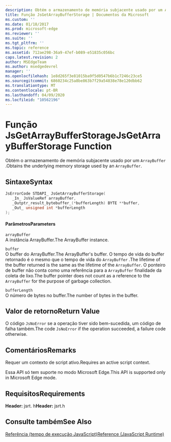 ```yaml
---
description: Obtém o armazenamento de memória subjacente usado por um ArrayBuffer.
title: Função JsGetArrayBufferStorage | Documentos da Microsoft
ms.custom: ''
ms.date: 01/18/2017
ms.prod: microsoft-edge
ms.reviewer: ''
ms.suite: ''
ms.tgt_pltfrm: ''
ms.topic: reference
ms.assetid: 712ae298-36a9-47ef-b089-e51835c056bc
caps.latest.revision: 2
author: MSEdgeTeam
ms.author: msedgedevrel
manager: ''
ms.openlocfilehash: 1e8d265f3e81015ba9f5d0547b6b1c7246c23ce5
ms.sourcegitcommit: 6860234c25a8be863b7f29a54838e78e120dbb62
ms.translationtype: MT
ms.contentlocale: pt-BR
ms.lasthandoff: 04/09/2020
ms.locfileid: "10562196"
---
```

# <span data-ttu-id="02b78-103">Função JsGetArrayBufferStorage</span><span class="sxs-lookup"><span data-stu-id="02b78-103">JsGetArrayBufferStorage Function</span></span>
<span data-ttu-id="02b78-104">Obtém o armazenamento de memória subjacente usado por um `ArrayBuffer` .</span><span class="sxs-lookup"><span data-stu-id="02b78-104">Obtains the underlying memory storage used by an `ArrayBuffer`.</span></span>  
  
## <span data-ttu-id="02b78-105">Sintaxe</span><span class="sxs-lookup"><span data-stu-id="02b78-105">Syntax</span></span>  
  
```cpp  
JsErrorCode STDAPI_ JsGetArrayBufferStorage(  
   _In_ JsValueRef arrayBuffer,  
   _Outptr_result_bytebuffer_(*bufferLength) BYTE **buffer,  
   _Out_ unsigned int *bufferLength  
);  
```  
  
#### <span data-ttu-id="02b78-106">Parâmetros</span><span class="sxs-lookup"><span data-stu-id="02b78-106">Parameters</span></span>  
 `arrayBuffer`  
 <span data-ttu-id="02b78-107">A instância ArrayBuffer.</span><span class="sxs-lookup"><span data-stu-id="02b78-107">The ArrayBuffer instance.</span></span>  
  
 `buffer`  
 <span data-ttu-id="02b78-108">O buffer do ArrayBuffer.</span><span class="sxs-lookup"><span data-stu-id="02b78-108">The ArrayBuffer's buffer.</span></span> <span data-ttu-id="02b78-109">O tempo de vida do buffer retornado é o mesmo que o tempo de vida do `ArrayBuffer` .</span><span class="sxs-lookup"><span data-stu-id="02b78-109">The lifetime of the buffer returned is the same as the lifetime of the `ArrayBuffer`.</span></span> <span data-ttu-id="02b78-110">O ponteiro de buffer não conta como uma referência para a `ArrayBuffer` finalidade da coleta de lixo.</span><span class="sxs-lookup"><span data-stu-id="02b78-110">The buffer pointer does not count as a reference to the `ArrayBuffer` for the purpose of garbage collection.</span></span>  
  
 `bufferLength`  
 <span data-ttu-id="02b78-111">O número de bytes no buffer.</span><span class="sxs-lookup"><span data-stu-id="02b78-111">The number of bytes in the buffer.</span></span>  
  
## <span data-ttu-id="02b78-112">Valor de retorno</span><span class="sxs-lookup"><span data-stu-id="02b78-112">Return Value</span></span>  
 <span data-ttu-id="02b78-113">O código `JsNoError` se a operação tiver sido bem-sucedida, um código de falha também.</span><span class="sxs-lookup"><span data-stu-id="02b78-113">The code `JsNoError` if the operation succeeded, a failure code otherwise.</span></span>  
  
## <span data-ttu-id="02b78-114">Comentários</span><span class="sxs-lookup"><span data-stu-id="02b78-114">Remarks</span></span>  
 <span data-ttu-id="02b78-115">Requer um contexto de script ativo.</span><span class="sxs-lookup"><span data-stu-id="02b78-115">Requires an active script context.</span></span>  
  
 <span data-ttu-id="02b78-116">Essa API só tem suporte no modo Microsoft Edge.</span><span class="sxs-lookup"><span data-stu-id="02b78-116">This API is supported only in Microsoft Edge mode.</span></span>  
  
## <span data-ttu-id="02b78-117">Requisitos</span><span class="sxs-lookup"><span data-stu-id="02b78-117">Requirements</span></span>  
 <span data-ttu-id="02b78-118">**Header:** jsrt. h</span><span class="sxs-lookup"><span data-stu-id="02b78-118">**Header:** jsrt.h</span></span>  
  
## <span data-ttu-id="02b78-119">Consulte também</span><span class="sxs-lookup"><span data-stu-id="02b78-119">See Also</span></span>  
 [<span data-ttu-id="02b78-120">Referência (tempo de execução JavaScript)</span><span class="sxs-lookup"><span data-stu-id="02b78-120">Reference (JavaScript Runtime)</span></span>](../chakra-hosting/reference-javascript-runtime.md)